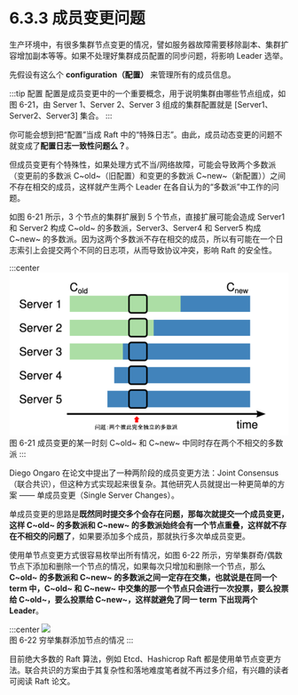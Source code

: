 # 6.3.3 成员变更问题

生产环境中，有很多集群节点变更的情况，譬如服务器故障需要移除副本、集群扩容增加副本等等。如果不处理好集群成员配置的同步问题，将影响 Leader 选举。

先假设有这么个 **configuration（配置）** 来管理所有的成员信息。

:::tip 配置
配置是成员变更中的一个重要概念，用于说明集群由哪些节点组成，如图 6-21，由 Server 1、Server 2、Server 3 组成的集群配置就是 [Server1、Server2、Server3] 集合。
:::

你可能会想到把“配置”当成 Raft 中的“特殊日志”。由此，成员动态变更的问题不就变成了**配置日志一致性问题么？**。

但成员变更有个特殊性，如果处理方式不当/网络故障，可能会导致两个多数派（变更前的多数派 C~old~（旧配置）和变更的多数派 C~new~（新配置））之间不存在相交的成员，这样就产生两个 Leader 在各自认为的“多数派”中工作的问题。

如图 6-21 所示，3 个节点的集群扩展到 5 个节点，直接扩展可能会造成 Server1 和 Server2 构成 C~old~ 的多数派，Server3、Server4 和 Server5 构成 C~new~ 的多数派。因为这两个多数派不存在相交的成员，所以有可能在一个日志索引上会提交两个不同的日志项，从而导致协议冲突，影响 Raft 的安全性。

:::center
  ![](../assets/raft-ConfChange.png) <br/>
  图 6-21 成员变更的某一时刻 C~old~ 和 C~new~ 中同时存在两个不相交的多数派
:::

Diego Ongaro 在论文中提出了一种两阶段的成员变更方法：Joint Consensus（联合共识），但这种方式实现起来很复杂。其他研究人员就提出一种更简单的方案 —— 单成员变更（Single Server Changes）。

单成员变更的思路是**既然同时提交多个会存在问题，那每次就提交一个成员变更，这样 C~old~ 的多数派和 C~new~ 的多数派始终会有一个节点重叠，这样就不存在不相交的问题了**，如果要添加多个成员，那就执行多次单成员变更。

使用单节点变更方式很容易枚举出所有情况，如图 6-22 所示，穷举集群奇/偶数节点下添加和删除一个节点的情况，如果每次只增加和删除一个节点，那么 **C~old~ 的多数派和 C~new~ 的多数派之间一定存在交集，也就说是在同一个 term 中，C~old~ 和 C~new~ 中交集的那一个节点只会进行一次投票，要么投票给 C~old~，要么投票给 C~new~，这样就避免了同一 term 下出现两个 Leader**。

:::center
  ![](../assets/raft-single-server.png) <br/>
  图 6-22 穷举集群添加节点的情况
:::

目前绝大多数的 Raft 算法，例如 Etcd、Hashicrop Raft 都是使用单节点变更方法。联合共识的方案由于其复杂性和落地难度笔者就不再过多介绍，有兴趣的读者可阅读 Raft 论文。